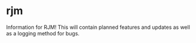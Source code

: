 # rjm

Information for RJM!
This will contain planned features and updates as well as a logging method for bugs.
